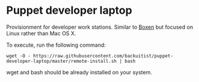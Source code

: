 # Puppet developer laptop

Provisionment for developer work stations. Similar to [Boxen](https://boxen.github.com/) but focused on Linux rather than Mac OS X.

To execute, run the following command:

    wget -O - https://raw.githubusercontent.com/backuitist/puppet-developer-laptop/master/remote-install.sh | bash

wget and bash should be already installed on your system.
